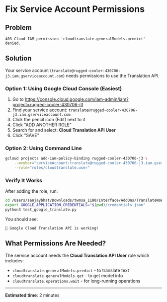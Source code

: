 # Fix Service Account Permissions

## Problem
```
403 Cloud IAM permission 'cloudtranslate.generalModels.predict' denied.
```

## Solution

Your service account (`translate@rugged-cooler-430706-j3.iam.gserviceaccount.com`) needs permissions to use the Translation API.

### Option 1: Using Google Cloud Console (Easiest)

1. Go to https://console.cloud.google.com/iam-admin/iam?project=rugged-cooler-430706-j3
2. Find your service account: `translate@rugged-cooler-430706-j3.iam.gserviceaccount.com`
3. Click the pencil icon (Edit) next to it
4. Click "ADD ANOTHER ROLE"
5. Search for and select: **Cloud Translation API User**
6. Click "SAVE"

### Option 2: Using Command Line

```bash
gcloud projects add-iam-policy-binding rugged-cooler-430706-j3 \
    --member="serviceAccount:translate@rugged-cooler-430706-j3.iam.gserviceaccount.com" \
    --role="roles/cloudtranslate.user"
```

### Verify It Works

After adding the role, run:
```bash
cd /Users/sanjaybhat/Downloads/twmoa_1180/Interface/AddOns/TranslateWoW/_analysis
export GOOGLE_APPLICATION_CREDENTIALS="$(pwd)/credentials.json"
python3 test_google_translate.py
```

You should see:
```
🎉 Google Cloud Translation API is working!
```

## What Permissions Are Needed?

The service account needs the **Cloud Translation API User** role which includes:
- `cloudtranslate.generalModels.predict` - to translate text
- `cloudtranslate.generalModels.get` - to get model info
- `cloudtranslate.operations.wait` - for long-running operations

---

**Estimated time**: 2 minutes

